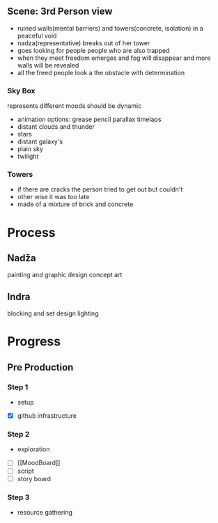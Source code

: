## Scene: 3rd Person view
- ruined walls(mental barriers) and towers(concrete, isolation) in a peaceful void
- nadza(representative) breaks out of her tower
- goes looking for people people who are also trapped
- when they meet freedom emerges and fog will disappear and more walls will be revealed
- all the freed people look a the obstacle with determination 

### Sky Box
represents different moods should be dynamic
- animation options:
grease pencil parallax
timelaps
- distant clouds and thunder
- stars
- distant galaxy's
- plain sky
- twilight

### Towers
- if there are cracks the person tried to get out but couldn't
- other wise it was too late
- made of a mixture of brick and concrete

# Process
## Nadža
painting and graphic design
concept art
## Indra
blocking and set design
lighting

# Progress 
 
## Pre Production
### Step 1
- setup
- [x] github infrastructure

### Step 2
- exploration
- [ ]  [[MoodBoard]]
- [ ] script 
- [ ] story board

### Step 3
- resource gathering 

 

